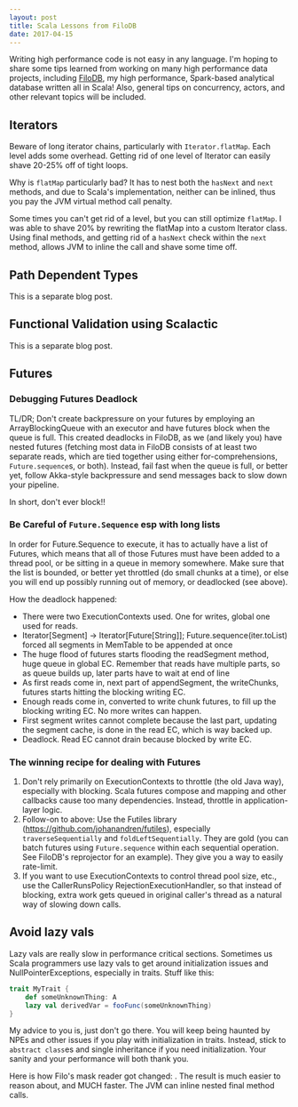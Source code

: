 ```yaml
---
layout: post
title: Scala Lessons from FiloDB
date: 2017-04-15
---
```


Writing high performance code is not easy in any language.  I'm hoping to share some tips learned from working on many high performance data projects, including [FiloDB](http://github.com/filodb/FiloDB), my high performance, Spark-based analytical database written all in Scala!  Also, general tips on concurrency, actors, and other relevant topics will be included.

## Iterators

Beware of long iterator chains, particularly with `Iterator.flatMap`.  Each level adds some overhead.  Getting rid of one level of Iterator can easily shave 20-25% off of tight loops.  

Why is `flatMap` particularly bad?  It has to nest both the `hasNext` and `next` methods, and due to Scala's implementation, neither can be inlined, thus you pay the JVM virtual method call penalty.

Some times you can't get rid of a level, but you can still optimize `flatMap`.  I was able to shave 20% by rewriting the flatMap into a custom Iterator class.  Using final methods, and getting rid of a `hasNext` check within the `next` method, allows JVM to inline the call and shave some time off.

## Path Dependent Types
This is a separate blog post.

## Functional Validation using Scalactic
This is a separate blog post.

## Futures

### Debugging Futures Deadlock

TL/DR; Don't create backpressure on your futures by employing an ArrayBlockingQueue with an executor and have futures block when the queue is full.  This created deadlocks in FiloDB, as we (and likely you) have nested futures (fetching most data in FiloDB consists of at least two separate reads, which are tied together using either for-comprehensions, `Future.sequence`s, or both).  Instead, fail fast when the queue is full, or better yet, follow Akka-style backpressure and send messages back to slow down your pipeline.

In short, don't ever block!!

### Be Careful of `Future.Sequence` esp with long lists

In order for Future.Sequence to execute, it has to actually have a list of Futures, which means that all of those Futures must have been added to a thread pool, or be sitting in a queue in memory somewhere.  Make sure that the list is bounded, or better yet throttled (do small chunks at a time), or else you will end up possibly running out of memory, or deadlocked (see above).

How the deadlock happened:
- There were two ExecutionContexts used.  One for writes, global one used for reads.
- Iterator[Segment] -> Iterator[Future[String]]; Future.sequence(iter.toList) forced all segments in MemTable to be appended at once
- The huge flood of futures starts flooding the readSegment method, huge queue in global EC.  Remember that reads have multiple parts, so as queue builds up, later parts have to wait at end of line
- As first reads come in, next part of appendSegment, the writeChunks, futures starts hitting the blocking writing EC.  
- Enough reads come in, converted to write chunk futures, to fill up the blocking writing EC.  No more writes can happen.
- First segment writes cannot complete because the last part, updating the segment cache, is done in the read EC, which is way backed up.
- Deadlock.  Read EC cannot drain because blocked by write EC.

### The winning recipe for dealing with Futures

1. Don't rely primarily on ExecutionContexts to throttle (the old Java way), especially with blocking.  Scala futures compose and mapping and other callbacks cause too many dependencies.  Instead, throttle in application-layer logic.
2. Follow-on to above: Use the Futiles library (https://github.com/johanandren/futiles), especially `traverseSequentially` and `foldLeftSequentially`.  They are gold (you can batch futures using `Future.sequence` within each sequential operation.  See FiloDB's reprojector for an example).  They give you a way to easily rate-limit.
3. If you want to use ExecutionContexts to control thread pool size, etc., use the CallerRunsPolicy RejectionExecutionHandler, so that instead of blocking, extra work gets queued in original caller's thread as a natural way of slowing down calls.

## Avoid lazy vals

Lazy vals are really slow in performance critical sections.  Sometimes us Scala programmers use lazy vals to get around initialization issues and NullPointerExceptions, especially in traits.  Stuff like this:

```scala
trait MyTrait {
    def someUnknownThing: A
    lazy val derivedVar = fooFunc(someUnknownThing)
}
```

My advice to you is, just don't go there.  You will keep being haunted by NPEs and other issues if you play with initialization in traits.  Instead, stick to `abstract class`es and single inheritance if you need initialization.  Your sanity and your performance will both thank you.

Here is how Filo's mask reader got changed:  <link to commit>.   The result is much easier to reason about, and MUCH faster.  The JVM can inline nested final method calls.